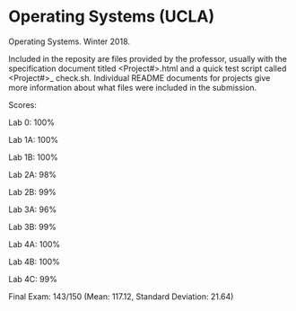 # Operating Systems (UCLA)
Operating Systems. Winter 2018.

Included in the reposity are files provided by the professor, usually with the
specification document titled <Project#>.html and a quick test script called
<Project#>_ check.sh. Individual README documents for projects give more information
about what files were included in the submission. 

Scores:

Lab 0: 100%

Lab 1A: 100%

Lab 1B: 100%

Lab 2A: 98%

Lab 2B: 99%

Lab 3A: 96%

Lab 3B: 99%

Lab 4A: 100%

Lab 4B: 100%

Lab 4C: 99%

Final Exam: 143/150 (Mean: 117.12, Standard Deviation: 21.64)
